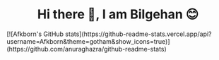 <h1 align="center">Hi there 👋, I am Bilgehan 😊</h1>
[![Afkborn's GitHub stats](https://github-readme-stats.vercel.app/api?username=Afkborn&theme=gotham&show_icons=true)](https://github.com/anuraghazra/github-readme-stats)
<!--
**Afkborn/Afkborn** is a ✨ _special_ ✨ repository because its `README.md` (this file) appears on your GitHub profile.
Hi there 👋
Here are some ideas to get you started:

- 🔭 I’m currently working on ...
- 🌱 I’m currently learning: <strong>Kotlin, JavaScript</strong>
- 👯 I’m looking to collaborate on ...
- 🤔 I’m looking for help with ...
- 💬 Ask me about ...
- 📫 How to reach me: ...
- 😄 Pronouns: ...
- ⚡ Fun fact: ...
-->
<br/>

---

<br/>

<img align="right" height="250" alt="guy" width="350" src="https://media.giphy.com/media/bGgsc5mWoryfgKBx1u/giphy.gif" /> </a>

<h2 align="left">👨‍💻 Who Am I?</h2>
<ul>
  <li>I'm a tech-savvy software developer</li>
  <li>Actively working on Python</li>
  <li>Also works with Kotlin,JavaScript, C++ programming languages.</li>
  <li>Volunteer member of 'Google Development Group Eskisehir'</li>
</ul>

<h2 align="left">Languages and Tools I Use</h2>

| Android | Firebase | Kotlin | Linux | Python | SQLite | MySql |
| :-: | :-: | :-: | :-: | :-: | :-: | :-: |
|<img align="center" src="https://developer.android.com/images/logos/android.svg" alt="android" width="40" height="40"/>|<img align="center" src="https://www.vectorlogo.zone/logos/firebase/firebase-icon.svg" alt="firebase" width="40" height="40"/>|<img align="center" src="https://www.vectorlogo.zone/logos/kotlinlang/kotlinlang-icon.svg" alt="kotlin" width="40" height="40"/>|<img align="center" src="https://raw.githubusercontent.com/devicons/devicon/master/icons/linux/linux-original.svg" alt="linux" width="40" height="40"/>|<img align="center" src="https://raw.githubusercontent.com/devicons/devicon/master/icons/python/python-original.svg" alt="python" width="40" height="40"/>|<img align="center" src="https://www.vectorlogo.zone/logos/sqlite/sqlite-icon.svg" alt="sqlite" width="40" height="40"/>|<img align="center" src="https://raw.githubusercontent.com/devicons/devicon/master/icons/mysql/mysql-original-wordmark.svg" alt="mysql" width="40" height="40"/>|


<h2 align="left">How to reach me</h2>
<p align="center">
	<a href="mailto:kalaybilgehan60@gmail.com"><img src="https://img.icons8.com/color/344/whatsapp--v1.png"  width="80" height="80" alt="Gmail"/></a>
	<a href="https://www.linkedin.com/in/bilgehankalay/"><img src="https://img.icons8.com/fluency/344/linkedin.png" width="80" height="80" alt="LinkedIn"/></a>
	<a href="https://twitter.com/Afkborn26"><img src="https://img.icons8.com/color/344/twitter--v1.png" width="80" height="80" alt="Twitter"/></a>
	<a href="https://www.instagram.com/afkborn/"><img src="https://img.icons8.com/fluency/344/instagram-new.png" width="80" height="80" alt="Instagram"/></a>
	<a href="https://wa.me/+905061529740"><img src="https://img.icons8.com/color/344/whatsapp--v1.png"  width="80" height="80" alt="Whatsapp"/></a>
</p>

